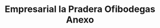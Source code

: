 ---
title: "Empresarial la Pradera Ofibodegas Anexo"
url: /guatemala-zona-10/empresarial-la-pradera-ofibodegas-anexo/
shop: comodidad
---